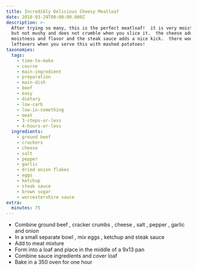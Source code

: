 ```yaml
---
title: Incredibly Delicious Cheesy Meatloaf
date: 2010-03-29T00:00:00.000Z
description: >-
  After trying so many, this is the perfect meatloaf!  it is very moist, tender,
  but not mushy and does not crumble when you slice it.  the cheese adds a nice
  moistness and flavor and the steak sauce adds a nice kick.  there won't be
  leftovers when you serve this with mashed potatoes!
taxonomies:
  tags:
    - time-to-make
    - course
    - main-ingredient
    - preparation
    - main-dish
    - beef
    - easy
    - dietary
    - low-carb
    - low-in-something
    - meat
    - 3-steps-or-less
    - 4-hours-or-less
  ingredients:
    - ground beef
    - crackers
    - cheese
    - salt
    - pepper
    - garlic
    - dried onion flakes
    - eggs
    - ketchup
    - steak sauce
    - brown sugar
    - worcestershire sauce
extra:
  minutes: 75
---
```

 - Combine ground beef , cracker crumbs , cheese , salt , pepper , garlic and onion
 - In a small separate bowl , mix eggs , ketchup and steak sauce
 - Add to meat mixture
 - Form into a loaf and place in the middle of a 9x13 pan
 - Combine sauce ingredients and cover loaf
 - Bake in a 350 oven for one hour

